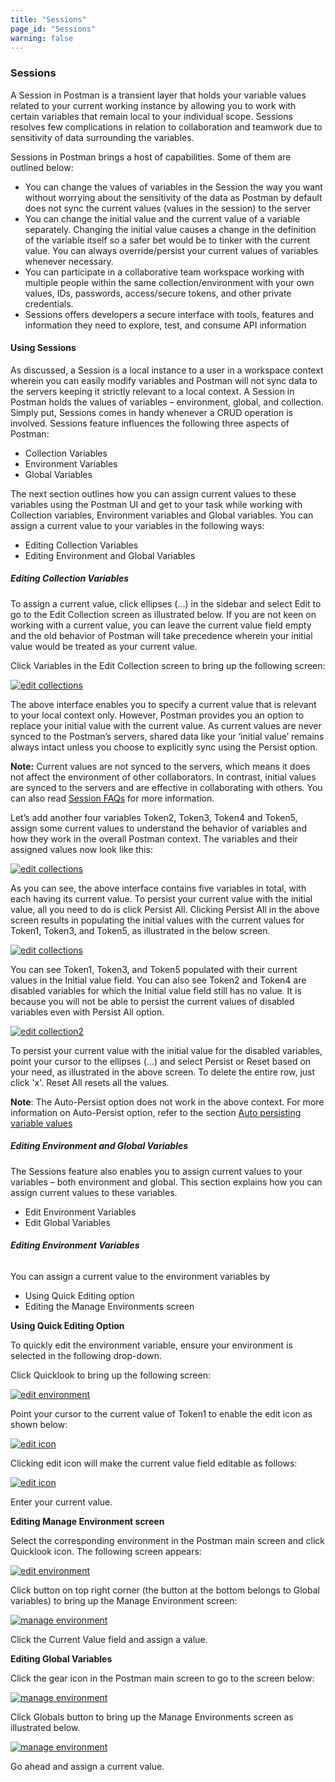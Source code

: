 ```yaml
---
title: "Sessions"
page_id: "Sessions"
warning: false
---
```


### Sessions

 A Session in Postman is a transient layer that holds your variable values related to your current working instance by allowing you to work with certain variables that remain local to your individual scope. Sessions resolves few complications in relation to collaboration and teamwork due to sensitivity of data surrounding the variables.

Sessions in Postman brings a host of capabilities. Some of them are outlined below:

* You can change the values of variables in the Session the way you want without worrying about the sensitivity of the data as Postman by default does not sync the current values (values in the session) to the server
* You can change the initial value and the current value of a variable separately. Changing the initial value causes a change in the definition of the variable itself so a safer bet would be to tinker with the current value. You can always override/persist your current values of variables whenever necessary. 
* You can participate in a collaborative team workspace working with multiple people within the same collection/environment with your own values, IDs, passwords, access/secure tokens, and other private credentials. 
* Sessions offers developers a secure interface with tools, features and information they need to explore, test, and consume API information


#### **Using Sessions**

As discussed, a Session is a local instance to a user in a workspace context wherein you can easily modify variables and Postman will not sync data to the servers keeping it strictly relevant to a local context. A Session in Postman holds the values of variables – environment, global, and collection. Simply put, Sessions comes in handy whenever a CRUD operation is involved. Sessions feature influences the following three aspects of Postman:

* Collection Variables
* Environment Variables
* Global Variables

The next section outlines how you can assign current values to these variables using the Postman UI and get to your task while working with Collection variables, Environment variables and Global variables. You can assign a current value to your variables in the following ways:

* Editing Collection Variables
* Editing Environment and Global Variables


##### **Editing Collection Variables** 

To assign a current value, click ellipses (…) in the sidebar and select Edit to go to the Edit Collection screen as illustrated below. If you are not keen on working  with a current value, you can leave the current value field empty and the old behavior of Postman will take precedence wherein your initial value would be treated as your current value. 

Click Variables in the Edit Collection screen to bring up the following screen:

[![edit collections](https://s3.amazonaws.com/postman-static-getpostman-com/postman-docs/Edit_Collection_CurVal1.png)](https://s3.amazonaws.com/postman-static-getpostman-com/postman-docs/Edit_Collection_CurVal1.png)

The above interface enables you to specify a current value that is relevant to your local context only. However, Postman provides you an option to replace your initial value with the current value. As current values are never synced to the Postman’s servers, shared data like your ‘initial value’ remains always intact unless you choose to explicitly sync using the Persist option. 

**Note:** Current values are not synced to the servers, which means it does not affect the environment of other collaborators. In contrast, initial values are synced to the servers and are effective in collaborating with others. You can also read [Session FAQs](https://blog.getpostman.com/2018/08/09/sessions-faq/) for more information. 

Let’s add another four variables Token2, Token3, Token4 and Token5, assign some current values to understand the behavior of variables and how they work in the overall Postman context. The variables and their assigned values now look like this:

[![edit collections](https://s3.amazonaws.com/postman-static-getpostman-com/postman-docs/Edit_Collection_CurVal2.png)](https://s3.amazonaws.com/postman-static-getpostman-com/postman-docs/Edit_Collection_CurVal2.png)

As you can see, the above interface contains five variables in total, with each having its current value. To persist your current value with the initial value, all you need to do is click Persist All. Clicking Persist All in the above screen results in populating the initial values with the current values for Token1, Token3, and Token5, as illustrated in the below screen.

[![edit collections](https://s3.amazonaws.com/postman-static-getpostman-com/postman-docs/Edit_Collection_CurVal3.png)](https://s3.amazonaws.com/postman-static-getpostman-com/postman-docs/Edit_Collection_CurVal3.png)


You can see Token1, Token3, and Token5 populated with their current values in the Initial value field. You can also see Token2 and Token4 are disabled variables for which the Initial value field still has no value. It is because you will not be able to persist the current values of disabled variables even with Persist All option. 

[![edit collection2](https://s3.amazonaws.com/postman-static-getpostman-com/postman-docs/Edit_Collection_CurVal3.png)](https://s3.amazonaws.com/postman-static-getpostman-com/postman-docs/Edit_Collection_CurVal3.png)

To persist your current value with the initial value for the disabled variables, point your cursor to the ellipses (…) and select Persist or Reset based on your need, as illustrated in the above screen. To delete the entire row, just click 'x'. Reset All resets all the values.

**Note**: The Auto-Persist option does not work in the above context. For more information on Auto-Persist option, refer to the section [Auto persisting variable values](/docs/v6/postman/launching_postman/settings) 

##### **Editing Environment and Global Variables**

The Sessions feature also enables you to assign current values to your variables – both environment and global. This section explains how you can assign current values to these variables.

* Edit Environment Variables
* Edit Global Variables

###### **Editing Environment Variables**

You can assign a current value to the environment variables by 

* Using Quick Editing option
* Editing the Manage Environments screen

**Using Quick Editing Option**

To  quickly edit the environment variable, ensure your environment is selected in the following drop-down. 

Click Quicklook to bring up the following screen:

[![edit environment](https://s3.amazonaws.com/postman-static-getpostman-com/postman-docs/Edit_Env_Var5.png)](https://s3.amazonaws.com/postman-static-getpostman-com/postman-docs/Edit_Env_Var5.png)

Point your cursor to the current value of Token1 to enable the edit icon as shown below:

[![edit icon](https://s3.amazonaws.com/postman-static-getpostman-com/postman-docs/Edit_Env_Var3.png)](https://s3.amazonaws.com/postman-static-getpostman-com/postman-docs/Edit_Env_Var3.png)

Clicking edit icon will make the current value field editable as follows:

[![edit icon](https://s3.amazonaws.com/postman-static-getpostman-com/postman-docs/Edit_Env_Var4.png)](https://s3.amazonaws.com/postman-static-getpostman-com/postman-docs/Edit_Env_Var4.png)

Enter your current value. 

**Editing Manage Environment screen**

Select the corresponding environment in the Postman main screen and click Quicklook icon. The following screen appears:

[![edit environment](https://s3.amazonaws.com/postman-static-getpostman-com/postman-docs/Edit_Env_Var5.png)](https://s3.amazonaws.com/postman-static-getpostman-com/postman-docs/Edit_Env_Var5.png)

Click  button on top right corner (the  button at the bottom belongs to Global variables) to bring up the Manage Environment screen:

[![manage environment](https://s3.amazonaws.com/postman-static-getpostman-com/postman-docs/Manage_Env1.png)](https://s3.amazonaws.com/postman-static-getpostman-com/postman-docs/Manage_Env1.png)

Click the Current Value field and assign a value. 

**Editing Global Variables**

Click the gear icon in the Postman main screen to go to the screen below: 

[![manage environment](https://s3.amazonaws.com/postman-static-getpostman-com/postman-docs/Manage_Env2.png)](https://s3.amazonaws.com/postman-static-getpostman-com/postman-docs/Manage_Env2.png)

Click Globals button to bring up the Manage Environments screen as illustrated below. 

[![manage environment](https://s3.amazonaws.com/postman-static-getpostman-com/postman-docs/Manage_Env3.png)](https://s3.amazonaws.com/postman-static-getpostman-com/postman-docs/Manage_Env3.png)

Go ahead and assign a current value. 


